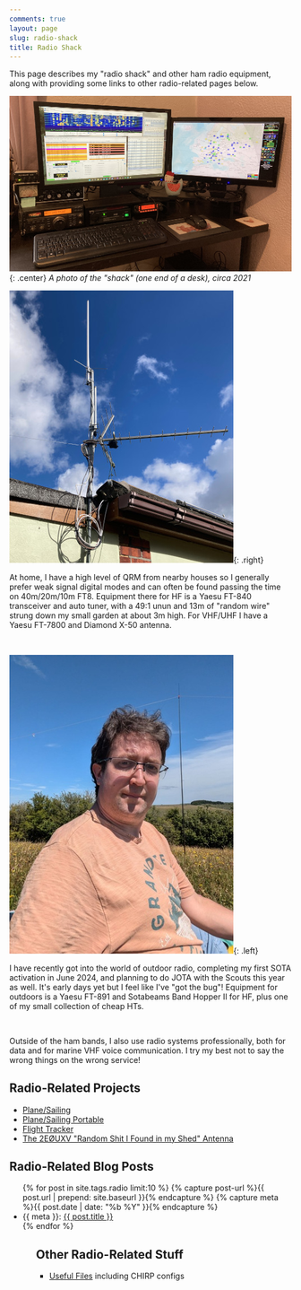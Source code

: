 ```yaml
---
comments: true
layout: page
slug: radio-shack
title: Radio Shack
---
```


This page describes my "radio shack" and other ham radio equipment, along with providing some links to other radio-related pages below.

![Radio Shack Setup](/hardware/radioshack/shack.jpg){: .center}
*A photo of the "shack" (one end of a desk), circa 2021*

![Antenna Setup](/hardware/radioshack/antennas.jpg){: .right}

At home, I have a high level of QRM from nearby houses so I generally prefer weak signal digital modes and can often be found passing the time on 40m/20m/10m FT8. Equipment there for HF is a Yaesu FT-840 transceiver and auto tuner,  with a 49:1 unun and 13m of "random wire" strung down my small garden at about 3m high. For VHF/UHF I have a Yaesu FT-7800 and Diamond X-50 antenna.

<div class="clear"></div><br/>

![A picture of me operating from a field with an HF dipole antenna](/hardware/radioshack/me-sota.jpg){: .left}

I have recently got into the world of outdoor radio, completing my first SOTA activation in June 2024, and planning to do JOTA with the Scouts this year as well. It's early days yet but I feel like I've "got the bug"! Equipment for outdoors is a Yaesu FT-891 and Sotabeams Band Hopper II for HF, plus one of my small collection of cheap HTs.

<div class="clear"></div><br/>

Outside of the ham bands, I also use radio systems professionally, both for data and for marine VHF voice communication. I try my best not to say the wrong things on the wrong service!

## Radio-Related Projects

* [Plane/Sailing](/hardware/planesailing/)
* [Plane/Sailing Portable](/projects/planesailing-portable/)
* [Flight Tracker](/hardware/flight-tracker/)
* [The 2EØUXV "Random Shit I Found in my Shed" Antenna](/hardware/radioshack/2e0uxv-random-shit-i-found-in-my-shed-antenna)

## Radio-Related Blog Posts

<ul>
{% for post in site.tags.radio limit:10 %}
{% capture post-url %}{{ post.url | prepend: site.baseurl }}{% endcapture %}
{% capture meta %}{{ post.date | date: "%b %Y" }}{% endcapture %}
<li>{{ meta }}: <a href="{{ post-url }}">{{ post.title }}</a></li>
{% endfor %}
<ul>

## Other Radio-Related Stuff

* [Useful Files](/hardware/radioshack/useful-files/) including CHIRP configs
